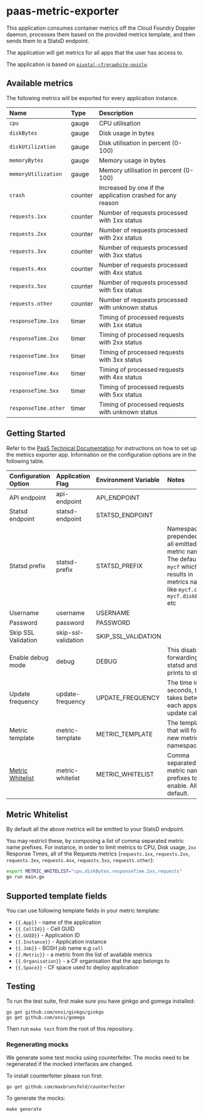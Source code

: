 # paas-metric-exporter

This application consumes container metrics off the Cloud Foundry Doppler daemon, processes them based on the provided metrics template, and then sends them to a StatsD endpoint.

The application will get metrics for all apps that the user has access to.

The application is based on [`pivotal-cf/graphite-nozzle`](https://github.com/pivotal-cf/graphite-nozzle).

## Available metrics

The following metrics will be exported for every application instance.

|Name|Type|Description|
|:---|:---|:---|
|`cpu`|gauge|CPU utilisation|
|`diskBytes`|gauge|Disk usage in bytes|
|`diskUtilization`|gauge|Disk utilisation in percent (0-100)|
|`memoryBytes`|gauge|Memory usage in bytes|
|`memoryUtilization`|gauge|Memory utilisation in percent (0-100)|
|`crash`|counter|Increased by one if the application crashed for any reason|
|`requests.1xx`|counter|Number of requests processed with 1xx status|
|`requests.2xx`|counter|Number of requests processed with 2xx status|
|`requests.3xx`|counter|Number of requests processed with 3xx status|
|`requests.4xx`|counter|Number of requests processed with 4xx status|
|`requests.5xx`|counter|Number of requests processed with 5xx status|
|`requests.other`|counter|Number of requests processed with unknown status|
|`responseTime.1xx`|timer|Timing of processed requests with 1xx status|
|`responseTime.2xx`|timer|Timing of processed requests with 2xx status|
|`responseTime.3xx`|timer|Timing of processed requests with 3xx status|
|`responseTime.4xx`|timer|Timing of processed requests with 4xx status|
|`responseTime.5xx`|timer|Timing of processed requests with 5xx status|
|`responseTime.other`|timer|Timing of processed requests with unknown status|

## Getting Started

Refer to the [PaaS Technical Documentation](https://docs.cloud.service.gov.uk/#metrics) for instructions on how to set up the metrics exporter app. Information on the configuration options are in the following table.

|Configuration Option|Application Flag|Environment Variable|Notes|
|:---|:---|:---|:---|
|API endpoint|api-endpoint|API_ENDPOINT||
|Statsd endpoint|statsd-endpoint|STATSD_ENDPOINT||
|Statsd prefix|statsd-prefix|STATSD_PREFIX|Namespace prepended to all emitted metric names. The default is `mycf` which results in metrics names like `mycf.cpu`, `mycf.diskBytes` etc|
|Username|username|USERNAME||
|Password|password|PASSWORD||
|Skip SSL Validation|skip-ssl-validation|SKIP_SSL_VALIDATION||
|Enable debug mode|debug|DEBUG|This disables forwarding to statsd and prints to stdout|
|Update frequency|update-frequency|UPDATE_FREQUENCY|The time in seconds, that takes between each apps update call|
|Metric template|metric-template|METRIC_TEMPLATE|The template that will form a new metric namespace|
|[Metric Whitelist](#metric-whitelist)|metric-whitelist|METRIC_WHITELIST|Comma separated metric name prefixes to enable. All by default.|

## Metric Whitelist

By default all the above metrics will be emitted to your StatsD endpoint.

You may restrict these, by composing a list of comma separated metric name
prefixes. For instance, in order to limit metrics to CPU, Disk usage, `2xx`
Response Times, all of the Requests metrics (`requests.1xx`, `requests.2xx`,
`requests.3xx`, `requests.4xx`, `requests.5xx`, `requests.other`):

```sh
export METRIC_WHITELIST="cpu,diskBytes,responseTime.2xx,requests"
go run main.go
```

## Supported template fields

You can use following template fields in your metric template:

* `{{.App}}` - name of the application
* `{{.CellId}}` - Cell GUID
* `{{.GUID}}` - Application ID
* `{{.Instance}}` - Application instance
* `{{.Job}}` - BOSH job name e.g `cell`
* `{{.Metric}}` - a metric from the list of available metrics
* `{{.Organisation}}` - a CF organisation that the app belongs to
* `{{.Space}}` - CF space used to deploy application

## Testing

To run the test suite, first make sure you have ginkgo and gomega installed:

```
go get github.com/onsi/ginkgo/ginkgo
go get github.com/onsi/gomega
```

Then run `make test` from the root of this repository.

### Regenerating mocks

We generate some test mocks using counterfeiter. The mocks need to be regenerated if the mocked interfaces are changed.

To install counterfeiter please run first:
```
go get github.com/maxbrunsfeld/counterfeiter
```

To generate the mocks:
```
make generate
```
